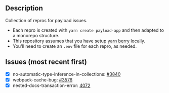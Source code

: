 ## Description

Collection of repros for payload issues.

- Each repro is created with `yarn create payload-app` and then adapted to a monorepo structure.
- This repository assumes that you have setup [yarn berry](https://yarnpkg.com/getting-started/install) locally.
- You'll need to create an `.env` file for each repro, as needed.

## Issues (most recent first)

- [x] no-automatic-type-inference-in-collections: [#3840](https://github.com/payloadcms/payload/issues/3840)
- [x] webpack-cache-bug: [#3576](https://github.com/payloadcms/payload/issues/3756)
- [x] nested-docs-transaction-error: [4072](https://github.com/payloadcms/payload/issues/4072)